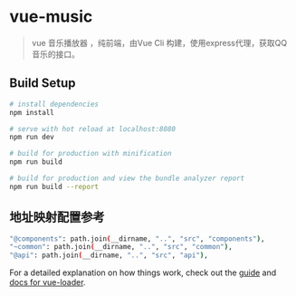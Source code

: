 # vue-music

> vue 音乐播放器 ，纯前端，由Vue Cli 构建，使用express代理，获取QQ音乐的接口。

## Build Setup

``` bash
# install dependencies
npm install

# serve with hot reload at localhost:8080
npm run dev

# build for production with minification
npm run build

# build for production and view the bundle analyzer report
npm run build --report
```
## 地址映射配置参考

``` bash
"@components": path.join(__dirname, "..", "src", "components"),
"~common": path.join(__dirname, "..", "src", "common"),
"@api": path.join(__dirname, "..", "src", "api"),
```
For a detailed explanation on how things work, check out the [guide](http://vuejs-templates.github.io/webpack/) and [docs for vue-loader](http://vuejs.github.io/vue-loader).
